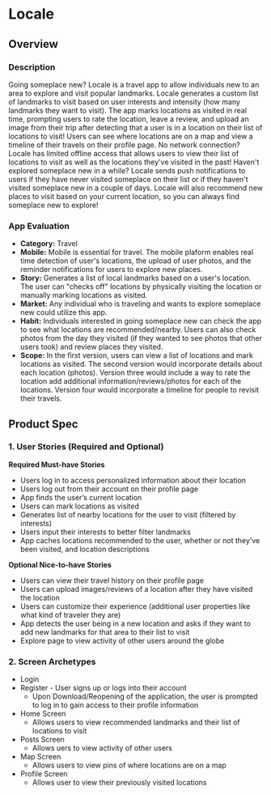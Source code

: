 # Locale

## Overview
### Description
Going someplace new? Locale is a travel app to allow individuals new to an area to explore and visit popular landmarks. Locale generates a custom list of landmarks to visit based on user interests and intensity (how many landmarks they want to visit). The app marks locations as visited in real time, prompting users to rate the location, leave a review, and upload an image from their trip after detecting that a user is in a location on their list of locations to visit! Users can see where locations are on a map and view a timeline of their travels on their profile page. No network connection? Locale has limited offline access that allows users to view their list of locations to visit as well as the locations they've visited in the past! Haven't explored someplace new in a while? Locale sends push notifications to users if they have never visited someplace on their list or if they haven't visited someplace new in a couple of days. Locale will also recommend new places to visit based on your current location, so you can always find someplace new to explore!

### App Evaluation
- **Category:** Travel
- **Mobile:** Mobile is essential for travel. The mobile plaform enables real time detection of user's locations, the upload of user photos, and the reminder notifications for users to explore new places.
- **Story:** Generates a list of local landmarks based on a user's location. The user can "checks off" locations by physically visiting the location or manually marking  locations as visited. 
- **Market:** Any individual who is traveling and wants to explore someplace new could utilize this app.
- **Habit:** Individuals interested in going someplace new can check the app to see what locations are recommended/nearby. Users can also check photos from the day they visited (if they wanted to see photos that other users took) and review places they visited.
- **Scope:** In the first version, users can view a list of locations and mark locations as visited. The second version would incorporate details about each location (photos). Version three would include a way to rate the location add additional information/reviews/photos for each of the locations. Version four would incorporate a timeline for people to revisit their travels.


## Product Spec
### 1. User Stories (Required and Optional)

**Required Must-have Stories**

* Users log in to access personalized information about their location
* Users log out from their account on their profile page
* App finds the user’s current location
* Users can mark locations as visited
* Generates list of nearby locations for the user to visit (filtered by interests)
* Users input their interests to better filter landmarks
* App caches locations recommended to the user, whether or not they’ve been visited, and location descriptions


**Optional Nice-to-have Stories**
* Users can view their travel history on their profile page
* Users can upload images/reviews of a location after they have visited the location
* Users can customize their experience (additional user properties like what kind of traveler they are)
* App detects the user being in a new location and asks if they want to add new landmarks for that area to their list to visit
* Explore page to view activity of other users around the globe

### 2. Screen Archetypes

* Login 
* Register - User signs up or logs into their account
   * Upon Download/Reopening of the application, the user is prompted to log in to gain access to their profile information
* Home Screen
    * Allows users to view recommended landmarks and their list of locations to visit
* Posts Screen
    * Allows uers to view activity of other users
* Map Screen
    * Allows users to view pins of where locations are on a map
* Profile Screen 
   * Allows user to view their previously visited locations

